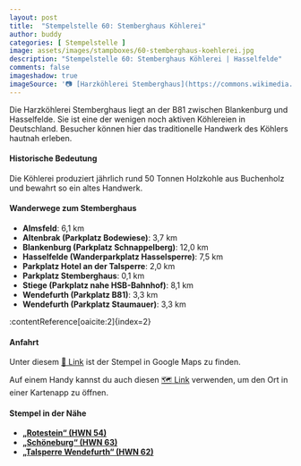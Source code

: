 ```yaml
---
layout: post
title:  "Stempelstelle 60: Stemberghaus Köhlerei"
author: buddy
categories: [ Stempelstelle ]
image: assets/images/stampboxes/60-stemberghaus-koehlerei.jpg
description: "Stempelstelle 60: Stemberghaus Köhlerei | Hasselfelde"
comments: false
imageshadow: true
imageSource: '📷 [Harzköhlerei Stemberghaus](https://commons.wikimedia.org/wiki/File:Hasselfelde_K%C3%B6hlerei.JPG) von <a href="//commons.wikimedia.org/wiki/User:Corradox" title="User:Corradox">Corradox</a> unter Lizenz [CC BY-SA 3.0](https://creativecommons.org/licenses/by-sa/3.0)'
---
```


Die Harzköhlerei Stemberghaus liegt an der B81 zwischen Blankenburg und Hasselfelde. Sie ist eine der wenigen noch aktiven Köhlereien in Deutschland. Besucher können hier das traditionelle Handwerk des Köhlers hautnah erleben.

#### Historische Bedeutung

Die Köhlerei produziert jährlich rund 50 Tonnen Holzkohle aus Buchenholz und bewahrt so ein altes Handwerk.

#### Wanderwege zum Stemberghaus

- **Almsfeld**: 6,1 km
- **Altenbrak (Parkplatz Bodewiese)**: 3,7 km
- **Blankenburg (Parkplatz Schnappelberg)**: 12,0 km
- **Hasselfelde (Wanderparkplatz Hasselsperre)**: 7,5 km
- **Parkplatz Hotel an der Talsperre**: 2,0 km
- **Parkplatz Stemberghaus**: 0,1 km
- **Stiege (Parkplatz nahe HSB-Bahnhof)**: 8,1 km
- **Wendefurth (Parkplatz B81)**: 3,3 km
- **Wendefurth (Parkplatz Staumauer)**: 3,3 km

:contentReference[oaicite:2]{index=2}

#### Anfahrt

Unter diesem [📍 Link](https://www.google.com/maps/dir/?api=1&origin=&destination=51.72195%2C%2010.89618) ist der Stempel in Google Maps zu finden.

<div class="android-only">
  Auf einem Handy kannst du auch diesen 
  <a href="geo:51.72195,10.89618">🗺️ Link</a> 
  verwenden, um den Ort in einer Kartenapp zu öffnen.
  <p></p>
</div>

#### Stempel in der Nähe

- [**„Rotestein“ (HWN 54)**](/stempelstelle-54-rotesteine)
- [**„Schöneburg“ (HWN 63)**](/stempelstelle-63-schoeneburg)
- [**„Talsperre Wendefurth“ (HWN 62)**](/stempelstelle-62-talsperre-wendefurth)
